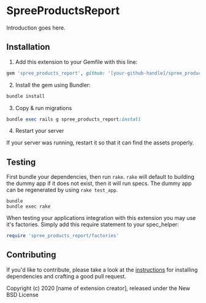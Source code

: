 SpreeProductsReport
===================

Introduction goes here.

## Installation

1. Add this extension to your Gemfile with this line:
  ```ruby
  gem 'spree_products_report', github: '[your-github-handle]/spree_products_report'
  ```

2. Install the gem using Bundler:
  ```ruby
  bundle install
  ```

3. Copy & run migrations
  ```ruby
  bundle exec rails g spree_products_report:install
  ```

4. Restart your server

  If your server was running, restart it so that it can find the assets properly.

## Testing

First bundle your dependencies, then run `rake`. `rake` will default to building the dummy app if it does not exist, then it will run specs. The dummy app can be regenerated by using `rake test_app`.

```shell
bundle
bundle exec rake
```

When testing your applications integration with this extension you may use it's factories.
Simply add this require statement to your spec_helper:

```ruby
require 'spree_products_report/factories'
```


## Contributing

If you'd like to contribute, please take a look at the
[instructions](CONTRIBUTING.md) for installing dependencies and crafting a good
pull request.

Copyright (c) 2020 [name of extension creator], released under the New BSD License
